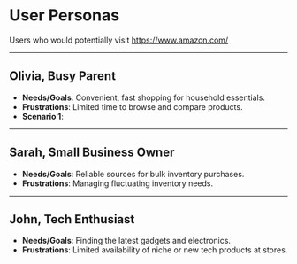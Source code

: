 # User Personas

Users who would potentially visit <https://www.amazon.com/>

---

<!-- a persona -->

## Olivia, Busy Parent

- **Needs/Goals**: Convenient, fast shopping for household essentials.
- **Frustrations**: Limited time to browse and compare products.
- **Scenario 1**:

---

## Sarah, Small Business Owner

- **Needs/Goals**: Reliable sources for bulk inventory purchases.
- **Frustrations**: Managing fluctuating inventory needs.

---

## John, Tech Enthusiast

- **Needs/Goals**: Finding the latest gadgets and electronics.
- **Frustrations**: Limited availability of niche or new tech products at
  stores.
